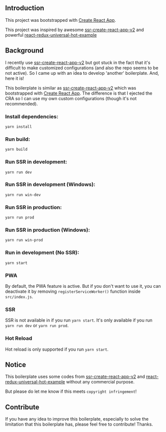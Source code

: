 Introduction
------------

This project was bootstrapped with [Create React App](https://github.com/facebookincubator/create-react-app).

This project was inspired by awesome [ssr-create-react-app-v2](github.com/ayroblu/ssr-create-react-app-v2) and powerful [react-redux-universal-hot-example](https://github.com/erikras/react-redux-universal-hot-example)



Background
----------

I recently use [ssr-create-react-app-v2](github.com/ayroblu/ssr-create-react-app-v2) but got stuck in the fact that it's difficult to make customized configurations (and also the repo seems to be not active). So I came up with an idea to develop 'another' boilerplate. And, here it is!

This boilerplate is similar as [ssr-create-react-app-v2](github.com/ayroblu/ssr-create-react-app-v2) which was bootstrapped with [Create React App](https://github.com/facebookincubator/create-react-app). The difference is that I ejected the CRA so I can use my own custom configurations (though it's not recommended).

### Install dependencies:
```
yarn install
```

### Run build:
```
yarn build
```

### Run SSR in development:
```
yarn run dev
```

### Run SSR in development (Windows):
```
yarn run win-dev
```

### Run SSR in production:
```
yarn run prod
```

### Run SSR in production (Windows):
```
yarn run win-prod
```

### Run in development (No SSR):
```
yarn start
```

### PWA

By default, the PWA feature is active. But if you don't want to use it, you can deactivate it by removing `registerServiceWorker()` function inside `src/index.js`.

### SSR

SSR is not available in if you run `yarn start`. It's only available if you run `yarn run dev` or `yarn run prod`.

### Hot Reload

Hot reload is only supported if you run `yarn start`.

Notice
------

This boilerplate uses some codes from [ssr-create-react-app-v2](github.com/ayroblu/ssr-create-react-app-v2) and [react-redux-universal-hot-example](https://github.com/erikras/react-redux-universal-hot-example) without any commercial purpose.

But please do let me know if this meets `copyright infringement`!

Contribute
----------

If you have any idea to improve this boilerplate, especially to solve the limitation that this boilerplate has, please feel free to contribute! Thanks.
